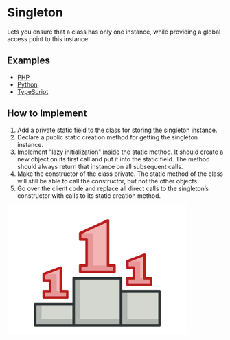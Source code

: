 # Singleton

Lets you ensure that a class has only one instance, while providing a global access point to this instance.

## Examples

* [PHP](php)
* [Python](python)
* [TypeScript](typescript)

## How to Implement

1. Add a private static field to the class for storing the singleton instance.
2. Declare a public static creation method for getting the singleton instance.
3. Implement "lazy initialization" inside the static method. It should create a new object on its first call and put it into the static field. The method should always return that instance on all subsequent calls.
4. Make the constructor of the class private. The static method of the class will still be able to call the constructor, but not the other objects.
5. Go over the client code and replace all direct calls to the singleton’s constructor with calls to its static creation method.

![Singleton](/images/singleton.png)
